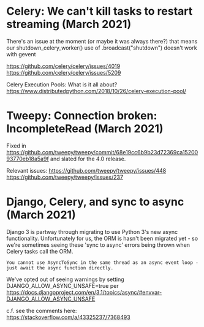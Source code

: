 # Celery: We can't kill tasks to restart streaming (March 2021)

There's an issue at the moment (or maybe it was always there?) that means our shutdown_celery_worker() use of .broadcast("shutdown") doesn't work with gevent

https://github.com/celery/celery/issues/4019
https://github.com/celery/celery/issues/5209

Celery Execution Pools: What is it all about?
https://www.distributedpython.com/2018/10/26/celery-execution-pool/

# Tweepy: Connection broken: IncompleteRead (March 2021)

Fixed in https://github.com/tweepy/tweepy/commit/68e19cc6b9b23d72369ca1520093770eb18a5a9f and slated for the 4.0 release.

Relevant issues:
https://github.com/tweepy/tweepy/issues/448
https://github.com/tweepy/tweepy/issues/237

# Django, Celery, and sync to async (March 2021)

Django 3 is partway through migrating to use Python 3's new async functionality. Unfortunately for us, the ORM is hasn't been migrated yet - so we're sometimes seeing these 'sync to async' errors being thrown when Celery tasks call the ORM.

`You cannot use AsyncToSync in the same thread as an async event loop - just await the async function directly.`

We've opted out of seeing warnings by setting DJANGO_ALLOW_ASYNC_UNSAFE=true per https://docs.djangoproject.com/en/3.1/topics/async/#envvar-DJANGO_ALLOW_ASYNC_UNSAFE

c.f. see the comments here: https://stackoverflow.com/a/43325237/7368493
